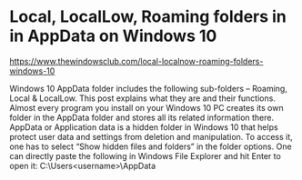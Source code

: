 # Local, LocalLow, Roaming folders in in AppData on Windows 10
https://www.thewindowsclub.com/local-localnow-roaming-folders-windows-10

Windows 10 AppData folder includes the following sub-folders – Roaming, Local & LocalLow. This post explains what they are and their functions.
Almost every program you install on your Windows 10 PC creates its own folder in the AppData folder and stores all its related information there. AppData or Application data is a hidden folder in Windows 10 that helps protect user data and settings from deletion and manipulation. To access it, one has to select “Show hidden files and folders” in the folder options.
One can directly paste the following in Windows File Explorer and hit Enter to open it:
C:\Users\<username>\AppData